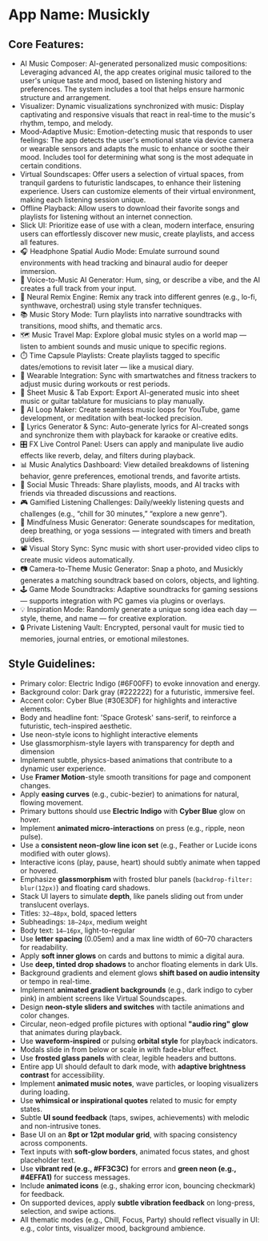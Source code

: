 # **App Name**: Musickly

## Core Features:

- AI Music Composer: AI-generated personalized music compositions: Leveraging advanced AI, the app creates original music tailored to the user's unique taste and mood, based on listening history and preferences. The system includes a tool that helps ensure harmonic structure and arrangement.
- Visualizer: Dynamic visualizations synchronized with music: Display captivating and responsive visuals that react in real-time to the music's rhythm, tempo, and melody.
- Mood-Adaptive Music: Emotion-detecting music that responds to user feelings: The app detects the user's emotional state via device camera or wearable sensors and adapts the music to enhance or soothe their mood. Includes tool for determining what song is the most adequate in certain conditions.
- Virtual Soundscapes: Offer users a selection of virtual spaces, from tranquil gardens to futuristic landscapes, to enhance their listening experience. Users can customize elements of their virtual environment, making each listening session unique.
- Offline Playback: Allow users to download their favorite songs and playlists for listening without an internet connection.
- Slick UI: Prioritize ease of use with a clean, modern interface, ensuring users can effortlessly discover new music, create playlists, and access all features.
- 🎧 Headphone Spatial Audio Mode: Emulate surround sound environments with head tracking and binaural audio for deeper immersion.
- 🎤 Voice-to-Music AI Generator: Hum, sing, or describe a vibe, and the AI creates a full track from your input.
- 🧠 Neural Remix Engine: Remix any track into different genres (e.g., lo-fi, synthwave, orchestral) using style transfer techniques.
- 📚 Music Story Mode: Turn playlists into narrative soundtracks with transitions, mood shifts, and thematic arcs.
- 🗺️ Music Travel Map: Explore global music styles on a world map — listen to ambient sounds and music unique to specific regions.
- ⏱️ Time Capsule Playlists: Create playlists tagged to specific dates/emotions to revisit later — like a musical diary.
- 📱 Wearable Integration: Sync with smartwatches and fitness trackers to adjust music during workouts or rest periods.
- 🎼 Sheet Music & Tab Export: Export AI-generated music into sheet music or guitar tablature for musicians to play manually.
- 🔁 AI Loop Maker: Create seamless music loops for YouTube, game development, or meditation with beat-locked precision.
- 💬 Lyrics Generator & Sync: Auto-generate lyrics for AI-created songs and synchronize them with playback for karaoke or creative edits.
- 🎛️ FX Live Control Panel: Users can apply and manipulate live audio effects like reverb, delay, and filters during playback.
- 📊 Music Analytics Dashboard: View detailed breakdowns of listening behavior, genre preferences, emotional trends, and favorite artists.
- 📲 Social Music Threads: Share playlists, moods, and AI tracks with friends via threaded discussions and reactions.
- 🎮 Gamified Listening Challenges: Daily/weekly listening quests and challenges (e.g., “chill for 30 minutes,” “explore a new genre”).
- 🧘 Mindfulness Music Generator: Generate soundscapes for meditation, deep breathing, or yoga sessions — integrated with timers and breath guides.
- 📽️ Visual Story Sync: Sync music with short user-provided video clips to create music videos automatically.
- 📷 Camera-to-Theme Music Generator: Snap a photo, and Musickly generates a matching soundtrack based on colors, objects, and lighting.
- 🕹️ Game Mode Soundtracks: Adaptive soundtracks for gaming sessions — supports integration with PC games via plugins or overlays.
- 💡 Inspiration Mode: Randomly generate a unique song idea each day — style, theme, and name — for creative exploration.
- 🔒 Private Listening Vault: Encrypted, personal vault for music tied to memories, journal entries, or emotional milestones.

## Style Guidelines:

- Primary color: Electric Indigo (#6F00FF) to evoke innovation and energy.
- Background color: Dark gray (#222222) for a futuristic, immersive feel.
- Accent color: Cyber Blue (#30E3DF) for highlights and interactive elements.
- Body and headline font: 'Space Grotesk' sans-serif, to reinforce a futuristic, tech-inspired aesthetic.
- Use neon-style icons to highlight interactive elements
- Use glassmorphism-style layers with transparency for depth and dimension
- Implement subtle, physics-based animations that contribute to a dynamic user experience.
- Use **Framer Motion**-style smooth transitions for page and component changes.
- Apply **easing curves** (e.g., cubic-bezier) to animations for natural, flowing movement.
- Primary buttons should use **Electric Indigo** with **Cyber Blue** glow on hover.
- Implement **animated micro-interactions** on press (e.g., ripple, neon pulse).
- Use a **consistent neon-glow line icon set** (e.g., Feather or Lucide icons modified with outer glows).
- Interactive icons (play, pause, heart) should subtly animate when tapped or hovered.
- Emphasize **glassmorphism** with frosted blur panels (`backdrop-filter: blur(12px)`) and floating card shadows.
- Stack UI layers to simulate **depth**, like panels sliding out from under translucent overlays.
- Titles: `32–48px`, bold, spaced letters
- Subheadings: `18–24px`, medium weight
- Body text: `14–16px`, light-to-regular
- Use **letter spacing** (0.05em) and a max line width of 60–70 characters for readability.
- Apply **soft inner glows** on cards and buttons to mimic a digital aura.
- Use **deep, tinted drop shadows** to anchor floating elements in dark UIs.
- Background gradients and element glows **shift based on audio intensity** or tempo in real-time.
- Implement **animated gradient backgrounds** (e.g., dark indigo to cyber pink) in ambient screens like Virtual Soundscapes.
- Design **neon-style sliders and switches** with tactile animations and color changes.
- Circular, neon-edged profile pictures with optional **"audio ring" glow** that animates during playback.
- Use **waveform-inspired** or pulsing **orbital style** for playback indicators.
- Modals slide in from below or scale in with fade+blur effect.
- Use **frosted glass panels** with clear, legible headers and buttons.
- Entire app UI should default to dark mode, with **adaptive brightness contrast** for accessibility.
- Implement **animated music notes**, wave particles, or looping visualizers during loading.
- Use **whimsical or inspirational quotes** related to music for empty states.
- Subtle **UI sound feedback** (taps, swipes, achievements) with melodic and non-intrusive tones.
- Base UI on an **8pt or 12pt modular grid**, with spacing consistency across components.
- Text inputs with **soft-glow borders**, animated focus states, and ghost placeholder text.
- Use **vibrant red (e.g., #FF3C3C)** for errors and **green neon (e.g., #4EFFA1)** for success messages.
- Include **animated icons** (e.g., shaking error icon, bouncing checkmark) for feedback.
- On supported devices, apply **subtle vibration feedback** on long-press, selection, and swipe actions.
- All thematic modes (e.g., Chill, Focus, Party) should reflect visually in UI: e.g., color tints, visualizer mood, background ambience.